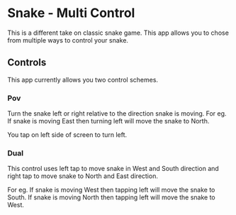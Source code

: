 # Snake - Multi Control


This is a different take on classic snake game. This app allows you to chose from multiple ways to control your snake. 


## Controls

This app currently allows you two control schemes.

### Pov 

Turn the snake left or right relative to the direction snake is moving. For eg. If snake is moving East then turning left will move the snake to North.

You tap on left side of screen to turn left.

### Dual

This control uses left tap to move snake in West and South direction and right tap to move snake to North and East  direction.

For eg. If snake is moving West then tapping left will move the snake to South. If snake is moving North then tapping left will move the snake to West. 

